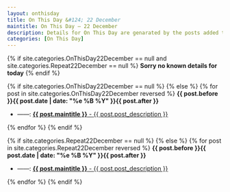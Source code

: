 ```yaml
---
layout: onthisday
title: On This Day &#124; 22 December
maintitle: On This Day — 22 December
description: Details for On This Day are genarated by the posts added to the website so the content is subject to changes/updates over time.
categories: [On This Day]
---
```


{% if site.categories.OnThisDay22December == null and site.categories.Repeat22December == null %}
<strong>Sorry no known details for today</strong>
{% endif %}

{% if site.categories.OnThisDay22December == null %}
{% else %}
{% for post in site.categories.OnThisDay22December reversed %}
<strong>{{ post.before }}{{ post.date | date: "%e %B %Y" }}{{ post.after }}</strong>
<ul>
<li> ——: <a class="{{ post.class }}" href="{{ post.url }}"><strong>{{ post.maintitle }}</strong> - {{ post.post_description }}</a></li>
</ul>
{% endfor %}
{% endif %}

{% if site.categories.Repeat22December == null %}
{% else %}
{% for post in site.categories.Repeat22December reversed %}
<strong>{{ post.before }}{{ post.date | date: "%e %B %Y" }}{{ post.after }}</strong>
<ul>
<li> ——: <a class="{{ post.class }}" href="{{ post.url }}"><strong>{{ post.maintitle }}</strong> - {{ post.post_description }}</a></li>
</ul>
{% endfor %}
{% endif %}
